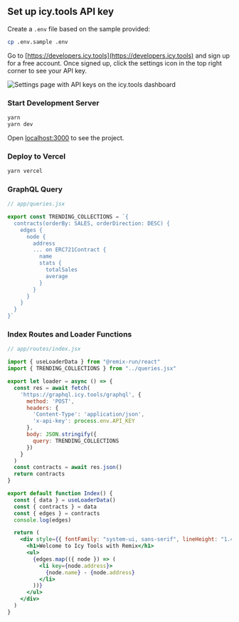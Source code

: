 ## Set up icy.tools API key

Create a `.env` file based on the sample provided:

```bash
cp .env.sample .env
```

Go to [https://developers.icy.tools](https://developers.icy.tools) and sign up for a free account. Once signed up, click the settings icon in the top right corner to see your API key.

<img alt="Settings page with API keys on the icy.tools dashboard" src="https://user-images.githubusercontent.com/12433465/172953739-55c1bca6-4a3a-48d2-aa3e-37d0957a84d2.png">

### Start Development Server

```bash
yarn
yarn dev
```

Open [localhost:3000](http://localhost:3000/) to see the project.

### Deploy to Vercel

```bash
yarn vercel
```

### GraphQL Query

```jsx
// app/queries.jsx

export const TRENDING_COLLECTIONS = `{
  contracts(orderBy: SALES, orderDirection: DESC) {
    edges {
      node {
        address
        ... on ERC721Contract {
          name
          stats {
            totalSales
            average
          }
        }
      }
    }
  }
}`
```

### Index Routes and Loader Functions

```jsx
// app/routes/index.jsx

import { useLoaderData } from "@remix-run/react"
import { TRENDING_COLLECTIONS } from "../queries.jsx"

export let loader = async () => {
  const res = await fetch(
    'https://graphql.icy.tools/graphql', {
      method: 'POST',
      headers: {
        'Content-Type': 'application/json',
        'x-api-key': process.env.API_KEY
      },
      body: JSON.stringify({
        query: TRENDING_COLLECTIONS
      })
    }
  )
  const contracts = await res.json()
  return contracts
}

export default function Index() {
  const { data } = useLoaderData()
  const { contracts } = data
  const { edges } = contracts
  console.log(edges)

  return (
    <div style={{ fontFamily: "system-ui, sans-serif", lineHeight: "1.4" }}>
      <h1>Welcome to Icy Tools with Remix</h1>
      <ul>
        {edges.map(({ node }) => (
          <li key={node.address}>
            {node.name} - {node.address}
          </li>
        ))}
      </ul>
    </div>
  )
}
```